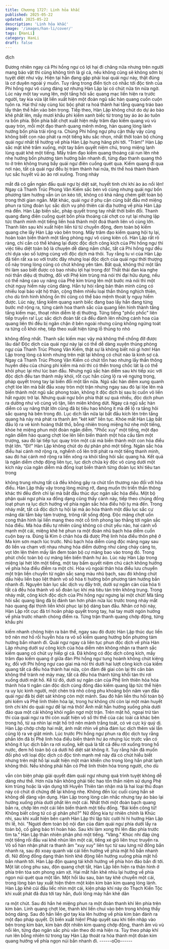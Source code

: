 ```yaml
---
title: Chương 1727: Linh hỏa khắc
published: 2025-05-22
updated: 2025-05-22
description: 'Linh hỏa khắc'
image: '/images/han-li/cover/'
tags: [HanLi]
category: HanLi
draft: false
---
```


địch

Đương nhiên ngay cả Phi hồng ngư có lợi hại đi chăng nữa
nhưng trên người mang bảo vật thì cũng không tính là gì cả, nếu
không cũng sẽ không sớm bị tuyệt diệt như vậy. Hiện tại hắn đang
gặp phải loại quái ngư này, thật đúng là cơ duyên ngoài ý muốn.
Tuy rằng trong điển tịch có nhắc tới độc tính của Phi hồng ngư vô
cùng đáng sợ nhưng Hàn Lập lại có chút nửa tin nửa ngờ. Lúc
này một tay vung lên, một tầng hôi sắc quang mạc liền hiện ra
trước người, tay kia vừa lật liền xuất hiện một đoàn ngũ sắc hàn
quang cuồn cuộn tuôn ra. Hai thứ này cùng lúc bộc phát ra hoá
thành hai tầng quang tráo bao lấy thân thể hắn vào bên trong.
Tiếp theo, Hàn Lập không chút do dự áo bào khẽ phất lên, mấy
mươi khẩu phi kiếm xanh biếc từ trong tay áo ào ào tuôn ra bốn
phía. Bốn phía bất chợt xuất hiện mấy trăm đạo kiếm quang vù vù
quay tròn, mỗi một đạo thanh quang mênh mông, hàn quang lóng
lánh hướng bốn phía trải rộng ra.
Chúng Phi hồng ngư phụ cận thấy vậy cũng không biết con nào
phát ra một tiếng kêu sắc nhọn, nhất thời toàn bộ chúng quái ngư
nhất tề hướng về phía Hàn Lập hung hăng phi tới.
"Trảm!"
Hàn Lập sắc mặt khẽ trầm xuống, một tay bấm quyết niệm chú,
trong miệng lạnh lùng quát khẽ một tiếng.
Mấy trăm đạo kiếm quang thoáng cái run lên nhè nhẹ hướng bốn
phương tám hướng bắn nhanh đi, từng đạo thanh quang thô to ở
trên không trung bầy quái ngư điên cuồng quét qua. Kiếm quang
đi qua nơi nào, tất cả quái ngư đều bị trảm thành hai nửa, thi thể
hoá thành thành lục sắc huyết vũ ào ào rơi xuống. Trong nháy

mắt đã có gần ngàn đầu quái ngư bị diệt sát, huyết tinh chi khí ào
ào nổi lên!
Ngay cả Thanh Trúc Phong Vân Kiếm sắc bén vô cùng nhưng
quái ngư bốn phương tám hướng vẫn ùn ùn kéo tới, không có
khả năng chém giết toàn bộ trong thời gian ngắn. Mặt khác, quái
ngư ở phụ cận cũng bắt đầu mở miệng phun ra từng đoàn lục sắc
dịch vụ phô thiên cái địa hướng về phía Hàn Lập mà đến.
Hàn Lập biến sắc, pháp quyết trong tay nhất thời biến đổi. Thanh
quang đang điên cuồng quét bốn phía thoáng cái chợt co rụt lại
nhưng lập tức thanh minh một tiếng liền hoá thành một đoá thanh
liên vô cùng lớn. Thanh liên sau khi xuất hiện liền từ từ chuyển
động, đem toàn bộ kiếm quang che lấy Hàn Lập vào bên trong.
Mấy trăm đạo kiếm quang hội tụ lại, hoàn toàn biến thành một
tầng phòng ngự vô cùng kiên cố.
Hàn Lập rất rõ ràng, chỉ cần có thể kháng lại được độc dịch công
kích của Phi hồng ngư thì việc tiêu diệt toàn bộ là chuyện dễ dàng
nắm chắc, tất cả Phi hồng ngư đều chỉ dựa vào số lượng cùng
với độc dịch mà thôi. Tuy rằng tu vi của Hàn Lập đã tiến rất xa so
với trước đây nhưng loại độc dịch của quái ngư thời thượng cổ
này trong lòng cũng có chút không yên tâm. Bất quá, không thử
một lần thì làm sao biết được có bao nhiêu lợi hại trong đó!
Thất thải đan kia nghe nói thần diệu dị thường, đối với Phệ kim
trùng mà nói thì đại hữu dụng, nếu có thể nâng cao uy năng của
Phệ kim trùng lên một bước mà nói thì một chút nguy hiểm này
cũng đáng. Hắn tự hỏi rằng bản thân mình cũng có nhiều loại bảo
vật hộ thân, cộng thêm nhiều loại thần thông nghịch thiên, cho dù
tình hình không ổn thì cũng có thể bảo mệnh thoát ly nguy hiểm
được. Lúc này, tầng kiếm quang xanh biếc đang bao lấy hắn đang
từng bước mở rộng ra, từng cánh hoa thanh sắc của quang liên
hình thành tầng tầng kiếm mạc, thoạt nhìn diễm lệ dị thường.
Từng tiếng "phốc phốc" liên tiếp truyền ra!
Lục sắc dịch đoàn tất cả đều đánh lên những cánh hoa của quang
liên thì đều bị ngăn chặn ở bên ngoài nhưng cũng không ngừng
toát ra từng cỗ khói nhẹ, tiếp theo xuất hiện từng lỗ thủng to nhỏ

không đồng nhất. Thanh sắc kiếm mạc vậy mà không thể chống
đỡ được lâu dài!
Độc dịch của quái ngư này lại có thể dễ dàng xuyên thủng phòng
ngự của Thanh Trúc Phong Vân Kiếm, thật sự là không biết nói gì
hơn!
Hàn Lập trong lòng cả kinh nhưng trên mặt lại không có chút nào
là kinh sợ cả. Ngay cả Thanh Trúc Phong Vân Kiếm có chút tổn
hao nhưng lấy thần thông huyền diệu của chúng phi kiếm mà nói
thì có thển trong chốc lát là có thể khôi phục lại như lúc ban đầu.
Nhưng ngũ sắc hàn diễm sau khi tiếp xúc với độc dịch đều tan
thành mây khói, rốt cục hắn cũng lộ ra vẻ ngưng trọng, pháp
quyết trong tay lại biến đổi một lần nữa. Ngũ sắc hàn diễm xung
quanh chợt lóe lên mà bắt đầu xoay tròn một trận nhưng ngay
sau đó lại lóe lên mà biến thành một ngũ sắc phong toàn, không ít
độc dịch bị sau bị cuốn vô liền hất ngược trở lại. Nhưng quái ngư
bốn phía thật sự quá nhiều, độc dịch phun ra dường như vô cùng
vô tận, liên miên không dứt.
Ngay cả ngũ sắc hàn diễm có uy năng thật lớn cũng đã bị tiêu
hao không ít mà để lộ ra tầng hôi sắc quang hà bên trong đó. Lục
dịch lần nữa lại bắt đầu kích lên trên tầng quang hà này mà phát
ra thanh âm "két két" liên tục. Khóe mắt Hàn Lập bắt đầu lộ ra vẻ
kinh hoàng thất thố, bỗng nhiên trong miệng hừ nhẹ một tiếng,
khóe hé miệng phun một đoàn ngân diễm.
"Phốc xuy" một tiếng, một đạo ngân diễm hào quang chợt lóe lên
liền biến thành một hỏa cầu tầm một trượng, sau đó lại tiếp tục
quay tròn một cái mà biến thành một con hỏa điểu thật lớn.
"Đi!"
Hàn Lập không chút do dự phân phó một tiếng.
Ngân sắc hỏa điểu hai cánh mở rộng ra, nghểnh cổ lên trời phát
ra một tiếng thanh minh, sau đó hai cánh mở rộng ra liền xông ra
khỏi tầng hôi sắc quang hà. Kết quả là ngân diễm chớp động liên
tục, lục dịch chứa kỳ độc vô cùng dưới một kích này của ngân
diễm mà đồng loạt biến thành từng đoàn lục khí tiêu tan trong

không trung nhưng tất cả đều không gây ra chút tổn thương nào
đối với hỏa điểu.
Hàn Lập thấy vậy trong lòng mừng rỡ, đang muốn thi triển thần
thông khác thì đều đỉnh chỉ lại mà bắt đầu thúc dục ngân sắc hỏa
điểu. Một bộ phận quái ngư phía xa đồng dạng cũng thấy cảnh
này, tiếp theo chúng đồng loạt phun ra lục dịch hướng về phía
ngân sắc hỏa điểu hội tụ mà đến. Trong nháy mắt, tất cả độc dịch
tụ hội lại mà ảo hóa thành một đầu lục sắc cự mãng dài tầm bảy
tám trượng, trông rất sống động.
Độc mãng chợt uốn cong thân hình lại liền mang theo một cỗ tinh
phong lao thẳng tới ngân sắc hỏa điểu. Mà hỏa điểu tự nhiên
cũng không có chút yếu nào, hai cánh vỗ mạnh một cái, miệng
khẽ hé phun ra một đoàn nhũ bạch hỏa diễm cuồn cuộn bay ra.
Đúng là Kim ô chân hỏa đã được Phệ linh hỏa điểu thôn phệ ở
Ma kim sơn mạch lúc trước.
Nhũ bạch hỏa diễm cùng độc mãng ngay sau đó liền va chạm với
nhau nhưng hỏa diểm dường như càng cháy càng to, vọt lớn lên
thêm mấy lần đem toàn bộ cự mãng bao vào trong đó. Trong phút
chốc toàn bộ cự mãng liền biến thành hư ảo.
Lúc này Hàn Lập trong miệng lại hét lớn một tiếng, một tay bấm
quyết niệm chú cách không hướng về phía hỏa điểu điểm ra một
chỉ. Hỏa vũ ngoài thân hỏa điểu lưu chuyển một trận liền chuyển
từ ngân sắc sang màu nhũ bạch, sau đó không chút dấu hiệu liền
bạo liệt thành vô số hỏa ti hướng bốn phương tám hướng bắn
nhanh đi.
Nguyên bản lục sắc dịch vụ đầy trời, dưới sự ngăn cản của hỏa ti
tất cả đều hóa thành vô số đoàn lục khí mà tiêu tán trên không
trung. Trong nháy mắt, công kích độc dịch của Phi hồng ngư
ngưng lại một chút!
Mà tầng hôi sắc quang lãng đã bị đánh tan hơn phân nửa lúc
trước trong nháy mắt hào quang đại thịnh liền khôi phục lại bộ
dáng ban đầu. Nhân cơ hội này, Hàn Lập rốt cục đã trì hoãn pháp
quyết trong tay, hai tay mười ngón hướng về phía trước nhanh
chóng điểm ra. Từng trận thanh quang chớp động, từng khẩu phi

kiếm nhanh chóng hiện ra bản thể, ngay sau đó được Hàn Lập
thúc dục liền trở nên mơ hồ rồi huyễn hóa ra vô số kiếm quang
hướng bốn phương tám hướng bắn nhanh đi.
Quái ngư ngay cả liên tục phun độc dịch về phía Hàn Lập nhưng
dưới sự công kích của hỏa diễm nên không nhận ra thanh sắc
kiếm quang có chút uy hiếp gì cả.
Đã không có độc dịch công kích, mấy trăm đạo kiếm quang ở
giữa đàn Phi hồng ngư tung hoành không chút kiêng kỵ, đối với
Phi hồng ngư cao giai mà nói thì dưới hai lượt công kích của kiếm
quang tất cả đều hóa thành hai nửa, còn đám đê giai còn lại thì
căn bản không thể tránh né mảy may, tất cả đều hóa thành từng
khối tàn thi rơi xuống dưới mặt hồ.
Kể từ đó, dưới sự ngăn cản của Phệ linh thiên hỏa hóa thành hỏa
ti ngăn cản độc dịch cùng đông đảo kiếm quang lập tức thể hiện
ra uy lực kinh người, một chén trà nhỏ công phu khoảng bốn năm
vạn đầu quái ngư đã bị diệt sát không còn một mảnh. Sau đó hắn
liền thu hồi toàn bộ phi kiếm và Phệ linh thiên hỏa lại, trong hư
không chỉ còn lại một màn huyết tinh chi khí do quái ngư để lại mà
thôi!
Ánh mắt hắn hướng xuống phía dưới đảo qua một cái không khỏi
ngẩn ngơ một trận. Trên mặt hồ, ngoại trừ tàn thi của quái ngư ra
thì còn xuất hiện vô số thi thể của các loài cá khác bên trong hồ,
từ xa nhìn lại mặt hồ trở nên mảnh trắng toát, có vẻ cực kỳ quỷ dị.
Hàn Lập chớp chớp hai mắt, ánh mắt nhìn về phía đám lục dịch
thêm vài lần cũng lộ ra vẻ giật mình. Lúc trước Phi hồng ngư
phun ra độc dịch tuy rằng phần lớn đã bị Phệ linh hỏa điểu biến
thành hư ảo nhưng lúc trước vẫn có không ít lục dịch bắn ra rơi
xuống, kết quả là tất cả đều rơi xuống trong hồ nước, đem hồ
toàn bộ cá dưới hồ diệt sát không ít.
Tuy rằng hắn đã muốn đối phó với loại độc dịch có độc tính mạnh
mẽ này đã có chút hiểu biết nhưng trên mặt hồ lại xuất hiện một
màn khiến cho trong lòng hắn phát lạnh không thôi.
Nếu không phải hắn có Phệ linh thiên hỏa trong người, cho dù

vẫn còn biện pháp giải quyết đám quái ngư nhưng quá trình tuyệt
không dễ dàng như thế. Hơn nữa hắn không phải tiếc hao tổn
thần niệm sử dụng Phệ kim trùng hoặc là vận dụng tới Huyền
Thiên tàn nhận mà là hai loại thủ đoạn này có chút di chứng để lại
không nhẹ. Không đến lúc cuối cùng hắn sẽ không dễ dàng vận
dụng. Hàn Lập trong lòng cân nhắc nhưng tay áo bào lại hướng
xuống phía dưới phất lên một cái.
Nhất thời một đoàn bạch quang bắn ra, chớp lên một cái liền biến
thành một tiểu đồng.
"Bái kiến công tử! Không biết công tử có gì phân phó?"
Nữ đồng kia tự nhiên chính là Khúc nhi, sau khi xuất hiện bên
cạnh Hàn Lập thì lập tức cười hì hì hướng Hàn Lập thi lễ, hỏi.
"Ngươi đem toàn bộ nội đan của đám quái ngư phía dưới lấy ra
toàn bộ, cố gắng bảo trì hoàn hảo. Sau khi làm xong thì lên đảo
phía trước tìm ta."
Hàn Lập thản nhiên phân phó một tiếng.
"Vâng."
Khúc nhi đáp ứng một tiếng rồi đầu vai khẽ nhún lên một cái,
tiếng xé gió liên tnục truyền ra. Vô số hàn nhận phát ra thanh âm
"xuy xuy" liên tục từ sau lưng nữ đồng bắn nhanh ra, sau đó xoay
quanh vài cái liền hướng về phía mặt hồ bắn nhanh đi. Nữ đồng
đồng dạng thân hình khẽ động liền hướng xuống phía mặt hồ bắn
nhanh tới.
Hàn Lập độn quang tái khởi hướng về phía hòn đảo bắn đi tới.
Một lát công phu sau, độn quang chợt tắt, Hàn Lập liền hiện ra
thân hình ở phía trên tòa sơn phong xám xịt. Hai mắt hắn khẽ
nhíu lại hướng về phía ngọn núi quét qua một lần.
Một hồi lâu sau, bàn tay khẽ chuyển một cái, trong lòng bàn tay
xuất hiện thêm một kiện kim bàn kim quang lóng lánh. Hàn Lập
khẽ cúi đầu liếc nhìn một cái, kiện pháp khí này do Thạch Kiến
Tộc khi xuất phát đã đưa tới tay hắn, đuôi lông mày hắn khẽ dãn

ra một chút. Sau đó hắn hé miệng phun ra một đoàn thanh khí lên
phía trên kim bàn. Linh quang chợt lóe, thanh khí liền chui vào
bên trong không thấy bóng dáng. Sau đó hắn liền giơ tay kia lên
hướng về phía kim bàn đánh ra một đạo pháp quyết.
Dị biến xuất hiện!
Pháp quyết sau khi tiến nhập vào bên trong kim bàn, kim bàn đột
nhiên kim quang chớp động, thanh âm vù vù nổi lên, từng đạo
ngân sắc phù văn theo đó mà hiện ra. Tùy theo pháp khí run lên
bỗng nhiên từ trong tay Hàn Lập thoát ra hóa thành một đoàn kim
quang hướng về phía ngọn núi bắn nhanh đi.
------oOo------
